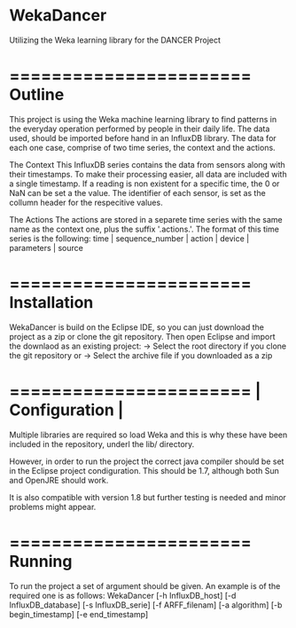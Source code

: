 WekaDancer
==========
Utilizing the Weka learning library for the DANCER Project

=======================
        Outline       
=======================
This project is using the Weka machine learning library to find patterns
in the everyday operation performed by people in their daily life. The
data used, should be imported before hand in an InfluxDB library. The 
data for each one case, comprise of two time series, the context and the 
actions.

The Context
This InfluxDB series contains the data from sensors along with their
timestamps. To make their processing easier, all data are included with
a single timestamp. If a reading is non existent for a specific time,
the 0 or NaN can be set a the value. The identifier of each sensor, is
set as the collumn header for the respecitive values.

The Actions
The actions are stored in a separete time series with the same name as the
context one, plus the suffix '.actions.'. The format of this time series is 
the following:
  time | sequence_number | action | device | parameters | source

=======================
     Installation     
=======================
WekaDancer is build on the Eclipse IDE, so you can just download the project 
as a zip or clone the git repository. Then open Eclipse and import the 
downlaod as an existing project:
-> Select the root directory if you clone the git repository
or
-> Select the archive file if you downloaded as a zip

=======================
|    Configuration    |
=======================
Multiple libraries are required so load Weka and this is why these have
been included in the repository, underl the lib/ directory.

However, in order to run the project the correct java compiler should
be set in the Eclipse project condiguration. This should be 1.7, although
both Sun and OpenJRE should work.

It is also compatible with version 1.8 but further testing is needed and
minor problems might appear.

=======================
       Running        
=======================
To run the project a set of argument should be given. An example is of the
required one is as follows:
WekaDancer [-h InfluxDB_host] 
           [-d InfluxDB_database]
           [-s InfluxDB_serie]
           [-f ARFF_filenam]
           [-a algorithm]
           [-b begin_timestamp]
           [-e end_timestamp]
